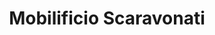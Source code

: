 ---
workId: "scaravonati"
title: "Mobilificio Scaravonati"
taxonomy:
  category: "blog"
  tag: [cat1, cat2, cat3]
it:
  cat: "prova"
---